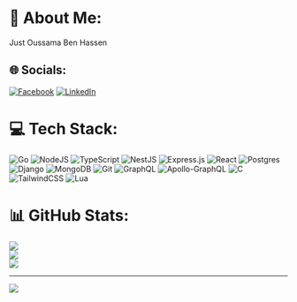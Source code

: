 # 💫 About Me:
Just Oussama Ben Hassen


## 🌐 Socials:
[![Facebook](https://img.shields.io/badge/Facebook-%231877F2.svg?logo=Facebook&logoColor=white)](https://facebook.com/oussama.benhassen.3576) [![LinkedIn](https://img.shields.io/badge/LinkedIn-%230077B5.svg?logo=linkedin&logoColor=white)](https://www.linkedin.com/in/oussama-ben-hassen-0149a0233) 

# 💻 Tech Stack:
![Go](https://img.shields.io/badge/go-%2300ADD8.svg?style=for-the-badge&logo=go&logoColor=white) ![NodeJS](https://img.shields.io/badge/node.js-6DA55F?style=for-the-badge&logo=node.js&logoColor=white) ![TypeScript](https://img.shields.io/badge/typescript-%23007ACC.svg?style=for-the-badge&logo=typescript&logoColor=white) ![NestJS](https://img.shields.io/badge/nestjs-%23E0234E.svg?style=for-the-badge&logo=nestjs&logoColor=white) ![Express.js](https://img.shields.io/badge/express.js-%23404d59.svg?style=for-the-badge&logo=express&logoColor=%2361DAFB) ![React](https://img.shields.io/badge/react-%2320232a.svg?style=for-the-badge&logo=react&logoColor=%2361DAFB) ![Postgres](https://img.shields.io/badge/postgres-%23316192.svg?style=for-the-badge&logo=postgresql&logoColor=white)  ![Django](https://img.shields.io/badge/django-%23092E20.svg?style=for-the-badge&logo=django&logoColor=white) ![MongoDB](https://img.shields.io/badge/MongoDB-%234ea94b.svg?style=for-the-badge&logo=mongodb&logoColor=white)  ![Git](https://img.shields.io/badge/git-%23F05033.svg?style=for-the-badge&logo=git&logoColor=white) ![GraphQL](https://img.shields.io/badge/-GraphQL-E10098?style=for-the-badge&logo=graphql&logoColor=white) ![Apollo-GraphQL](https://img.shields.io/badge/-ApolloGraphQL-311C87?style=for-the-badge&logo=apollo-graphql) ![C](https://img.shields.io/badge/C-00599C?style=for-the-badge&logo=c&logoColor=white) ![TailwindCSS](https://img.shields.io/badge/tailwindcss-%2338B2AC.svg?style=for-the-badge&logo=tailwind-css&logoColor=white) ![Lua](https://img.shields.io/badge/lua-%232C2D72.svg?style=for-the-badge&logo=lua&logoColor=white)
# 📊 GitHub Stats:
![](https://github-readme-stats.vercel.app/api?username=Oussamabh242&theme=dark&hide_border=false&include_all_commits=true&count_private=true)<br/>
![](https://github-readme-streak-stats.herokuapp.com/?user=Oussamabh242&theme=dark&hide_border=false)<br/>
![](https://github-readme-stats.vercel.app/api/top-langs/?username=Oussamabh242&theme=dark&hide_border=false&include_all_commits=true&count_private=true&layout=compact)

---
[![](https://visitcount.itsvg.in/api?id=Oussamabh242&icon=0&color=0)](https://visitcount.itsvg.in)

<!-- Proudly created with GPRM ( https://gprm.itsvg.in ) -->

